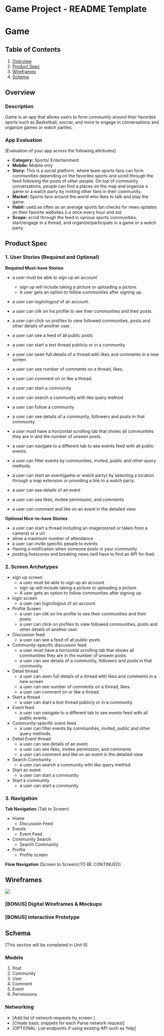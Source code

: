 Game Project - README Template
===

# Game
## Table of Contents
1. [Overview](#Overview)
1. [Product Spec](#Product-Spec)
1. [Wireframes](#Wireframes)
2. [Schema](#Schema)

## Overview
### Description
Game is an app that allows users to form community around their favorites sports such as Basketball, soccer, and more to engage in conversations and organize games or watch parties. 

### App Evaluation
[Evaluation of your app across the following attributes]
- **Category:** Sports/ Entertainment 
- **Mobile:** Mobile only 
- **Story:** This is a social platform, where team sports fans can form communities depending on the favorites sports and scroll through the feed following the posts of other people. On top of community conversations, people can find a places on the map and organize a game or a watch party by inviting other fans in their community.
- **Market:** Sports fans around the world who likes to talk and play the game. 
- **Habit:** used as often as an average sports fan checks for news updates on their favorite websites (i.e once every hour and so)
- **Scope:** scroll through the feed in various sports communities, start/engage in a thread, and organize/participate in a game or a watch party.

## Product Spec

### 1. User Stories (Required and Optional)

**Required Must-have Stories**

* a user must be able to sign up an account
    * sign up will include taking a picture or uploading a picture.
    * A user gets an option to follow communities after signing up. 
* a user can login/logout of an account.
* a user can clik on his profile to see their communities and their posts. 
* a user can click on profiles to view followed communities, posts and other details of another user.
* a user can see a feed of all public posts
* a user can start a text thread publicly or in a community
* a user can seen full details of a thread with likes and comments in a new screen
* a user can see number of comments on a thread, likes.
* a user can comment on or like a thread.  

* a user can start a community
* a user can search a community with like query method 
* a user can follow a community
* a user can see details of a community, followers and posts in that community
* a user must have a horizontal scrolling tab that shows all communities they are in and the number of unseen posts.

* a user can navigate to a different tab to see events feed with all public events. 
* a user can filter events by communities, invited, public and other query methods. 
* a user can start an event(game or watch party) by selecting a location through a map extension or providing a link to a watch party.  
* a user can see details of an event 
* a user can see likes, invitee permission, and comments
* a user can comment and like on an event in the detailed view 

**Optional Nice-to-have Stories**

* a user can start a thread including an image(stored or taken from a camera) or a url 
* allow a maximum number of attendance  
* a user can invite specific people to events
* Having a notification when someone posts in your community 
* posting livescores and breaking news (will have to find an API for that)

### 2. Screen Archetypes

* sign up screen
    * a user must be able to sign up an account
    * sign up will include taking a picture or uploading a picture.
    * A user gets an option to follow communities after signing up. 
* login screen
    *  a user can login/logout of an account.
*  Profile Screen
    * a user can clik on his profile to see their communities and their posts. 
    * a user can click on profiles to view followed communities, posts and other details of another user.
* Discussion feed
   * a user can see a feed of all public posts
* Community-specific discussion feed
    * a user must have a horizontal scrolling tab that shows all communities they are in the number of unseen posts.
    * a user can see details of a community, followers and posts in that community
* Detail thread
    * a user can seen full details of a thread with likes and comments in a new screen
    * a user can see number of comments on a thread, likes.
    * a user can comment on or like a thread. 
* Start a thread
    * a user can start a text thread publicly or in a community
* Event feed
    * a user can navigate to a different tab to see events feed with all public events.
* Community-specific event feed
    * a user can filter events by communities, invited, public and other query methods. 
* Detail Event thread
    * a user can see details of an event 
    * a user can see likes, invitee permission, and comments
    * a user can comment and like on an event in the detailed view
* Search Community
    * a user can search a community with like query method
* Start an event
    * a user can start a community
* Start a community
    * a user can start a community
### 3. Navigation

**Tab Navigation** (Tab to Screen)

* Home
    * Discussion Feed 
* Events
    * Event Feed
* Community Search
    * Search Community 
* Profile
    * Profile screen

**Flow Navigation** (Screen to Screen){TO BE CONTINUED}


## Wireframes
![](https://i.imgur.com/qrqJwbp.jpg)


### [BONUS] Digital Wireframes & Mockups

### [BONUS] Interactive Prototype

## Schema 
[This section will be completed in Unit 9]
### Models
1. Post 
2. Community
3. User
4. Comment
5. Event
6. Permissions

### Networking
- [Add list of network requests by screen ]
- [Create basic snippets for each Parse network request]
- [OPTIONAL: List endpoints if using existing API such as Yelp]
